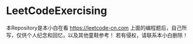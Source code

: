 # LeetCodeExercising
本Repository是本小白在看 https://leetcode-cn.com 上面的编程题后，自己所写，仅供个人纪念和回忆，以及其他童鞋参考！
若有侵权，请联系本小白删除！
